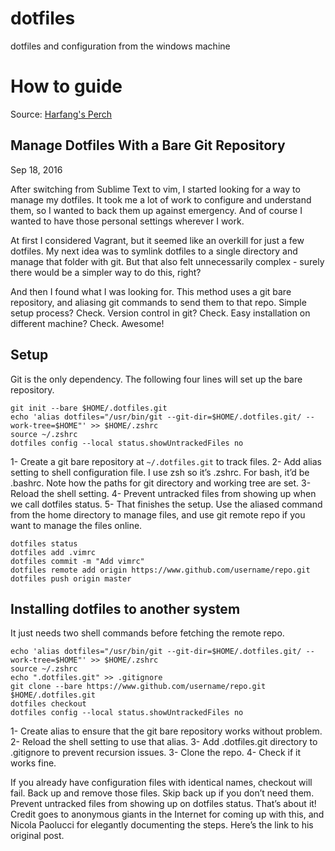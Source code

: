 # dotfiles
dotfiles and configuration from the windows machine

# How to guide
Source: [Harfang's Perch](https://harfangk.github.io/) 

## Manage Dotfiles With a Bare Git Repository
Sep 18, 2016

After switching from Sublime Text to vim, I started looking for a way to manage my dotfiles. It took me a lot of work to configure and understand them, so I wanted to back them up against emergency. And of course I wanted to have those personal settings wherever I work.

At first I considered Vagrant, but it seemed like an overkill for just a few dotfiles. My next idea was to symlink dotfiles to a single directory and manage that folder with git. But that also felt unnecessarily complex - surely there would be a simpler way to do this, right?

And then I found what I was looking for. This method uses a git bare repository, and aliasing git commands to send them to that repo. Simple setup process? Check. Version control in git? Check. Easy installation on different machine? Check. Awesome!

## Setup
Git is the only dependency. The following four lines will set up the bare repository.

```
git init --bare $HOME/.dotfiles.git
echo 'alias dotfiles="/usr/bin/git --git-dir=$HOME/.dotfiles.git/ --work-tree=$HOME"' >> $HOME/.zshrc
source ~/.zshrc
dotfiles config --local status.showUntrackedFiles no
```

1- Create a git bare repository at `~/.dotfiles.git` to track files.
2- Add alias setting to shell configuration file. I use zsh so it’s .zshrc. For bash, it’d be .bashrc. Note how the paths for git directory and working tree are set.
3- Reload the shell setting.
4- Prevent untracked files from showing up when we call dotfiles status.
5- That finishes the setup. Use the aliased command from the home directory to manage files, and use git remote repo if you want to manage the files online.

```
dotfiles status
dotfiles add .vimrc
dotfiles commit -m "Add vimrc"
dotfiles remote add origin https://www.github.com/username/repo.git
dotfiles push origin master
```

## Installing dotfiles to another system
It just needs two shell commands before fetching the remote repo.

```
echo 'alias dotfiles="/usr/bin/git --git-dir=$HOME/.dotfiles.git/ --work-tree=$HOME"' >> $HOME/.zshrc
source ~/.zshrc
echo ".dotfiles.git" >> .gitignore
git clone --bare https://www.github.com/username/repo.git $HOME/.dotfiles.git
dotfiles checkout
dotfiles config --local status.showUntrackedFiles no
```

1- Create alias to ensure that the git bare repository works without problem.
2- Reload the shell setting to use that alias.
3- Add .dotfiles.git directory to .gitignore to prevent recursion issues.
3- Clone the repo.
4- Check if it works fine.

If you already have configuration files with identical names, checkout will fail. Back up and remove those files. Skip back up if you don’t need them.
Prevent untracked files from showing up on dotfiles status.
That’s about it! Credit goes to anonymous giants in the Internet for coming up with this, and Nicola Paolucci for elegantly documenting the steps. Here’s the link to his original post.
